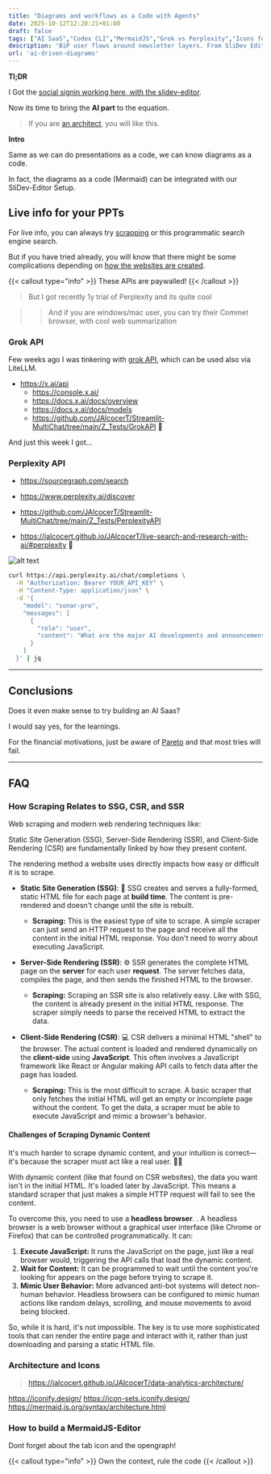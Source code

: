 ```yaml
---
title: "Diagrams and workflows as a Code with Agents"
date: 2025-10-12T12:20:21+01:00
draft: false
tags: ["AI SaaS","Codex CLI","MermaidJS","Grok vs Perplexity","Icons for Architects","Commet"]
description: 'BiP user flows around newsletter layers. From SliDev Editor to Mermaid Editor with live information.'
url: 'ai-driven-diagrams'
---
```


**Tl;DR**

I Got the [social signin working here, with the slidev-editor](https://jalcocert.github.io/JAlcocerT/social-signin-101/#conclusions).

Now its time to bring the **AI part** to the equation.

> If you are [an architect](#architecture-and-icons), you will like this.


**Intro**

Same as we can do presentations as a code, we can know diagrams as a code.

In fact, the diagrams as a code (Mermaid) can be integrated with our SliDev-Editor Setup.



## Live info for your PPTs

For live info, you can always try [scrapping](https://jalcocert.github.io/JAlcocerT/how-to-browse/#scrapping-recap) or this programmatic search engine search.

But if you have tried already, you will know that there might be some complications depending on [how the websites are created](#how-scraping-relates-to-ssg-csr-and-ssr).

{{< callout type="info" >}}
These APIs are paywalled! 
{{< /callout >}}

> But I got recently 1y trial of Perplexity and its quite cool

> > And if you are windows/mac user, you can try their Commet browser, with cool web summarization

### Grok API

Few weeks ago I was tinkering with [grok API](https://jalcocert.github.io/JAlcocerT/how-to-use-grok-api/), which can be used also via LiteLLM.

* https://x.ai/api
    * https://console.x.ai/
    * https://docs.x.ai/docs/overview
    * https://docs.x.ai/docs/models
    * https://github.com/JAlcocerT/Streamlit-MultiChat/tree/main/Z_Tests/GrokAPI 🐍


And just this week I got...

### Perplexity API


* https://sourcegraph.com/search

* https://www.perplexity.ai/discover


* https://github.com/JAlcocerT/Streamlit-MultiChat/tree/main/Z_Tests/PerplexityAPI

* https://jalcocert.github.io/JAlcocerT/live-search-and-research-with-ai/#perplexity 🐍

![alt text](/blog_img/GenAI/ai-search/perplexity-pro-offer.png)


```sh
curl https://api.perplexity.ai/chat/completions \
  -H "Authorization: Bearer YOUR_API_KEY" \
  -H "Content-Type: application/json" \
  -d '{
    "model": "sonar-pro",
    "messages": [
      {
        "role": "user", 
        "content": "What are the major AI developments and announcements from today across the tech industry?"
      }
    ]
  }' | jq
```

---

## Conclusions

Does it even make sense to try building an AI Saas?

I would say yes, for the learnings.

For the financial motivations, just be aware of [Pareto](https://jalcocert.github.io/JAlcocerT/pareto-principle-for-data-analytics/) and that most tries will fail.


---

## FAQ


### How Scraping Relates to SSG, CSR, and SSR

Web scraping and modern web rendering techniques like:

Static Site Generation (SSG), Server-Side Rendering (SSR), and Client-Side Rendering (CSR) are fundamentally linked by how they present content.

The rendering method a website uses directly impacts how easy or difficult it is to scrape.


* **Static Site Generation (SSG)**: 📄 SSG creates and serves a fully-formed, static HTML file for each page at **build time**. The content is pre-rendered and doesn't change until the site is rebuilt.
    * **Scraping:** This is the easiest type of site to scrape. A simple scraper can just send an HTTP request to the page and receive all the content in the initial HTML response. You don't need to worry about executing JavaScript.

* **Server-Side Rendering (SSR)**: ⚙️ SSR generates the complete HTML page on the **server** for each user **request**. The server fetches data, compiles the page, and then sends the finished HTML to the browser.
    * **Scraping:** Scraping an SSR site is also relatively easy. Like with SSG, the content is already present in the initial HTML response. The scraper simply needs to parse the received HTML to extract the data.

* **Client-Side Rendering (CSR)**: 💻 CSR delivers a minimal HTML "shell" to the browser. The actual content is loaded and rendered dynamically on the **client-side** using **JavaScript**. This often involves a JavaScript framework like React or Angular making API calls to fetch data after the page has loaded.
    * **Scraping:** This is the most difficult to scrape. A basic scraper that only fetches the initial HTML will get an empty or incomplete page without the content. To get the data, a scraper must be able to execute JavaScript and mimic a browser's behavior.


#### Challenges of Scraping Dynamic Content

It's much harder to scrape dynamic content, and your intuition is correct—it's because the scraper must act like a real user. 🕵️‍♀️

With dynamic content (like that found on CSR websites), the data you want isn't in the initial HTML. It's loaded later by JavaScript. This means a standard scraper that just makes a simple HTTP request will fail to see the content.

To overcome this, you need to use a **headless browser**. . A headless browser is a web browser without a graphical user interface (like Chrome or Firefox) that can be controlled programmatically. It can:

1.  **Execute JavaScript:** It runs the JavaScript on the page, just like a real browser would, triggering the API calls that load the dynamic content.
2.  **Wait for Content:** It can be programmed to wait until the content you're looking for appears on the page before trying to scrape it.
3.  **Mimic User Behavior:** More advanced anti-bot systems will detect non-human behavior. Headless browsers can be configured to mimic human actions like random delays, scrolling, and mouse movements to avoid being blocked.

So, while it is hard, it's not impossible. The key is to use more sophisticated tools that can render the entire page and interact with it, rather than just downloading and parsing a static HTML file.


### Architecture and Icons

> https://jalcocert.github.io/JAlcocerT/data-analytics-architecture/

https://iconify.design/
https://icon-sets.iconify.design/
https://mermaid.js.org/syntax/architecture.html


### How to build a MermaidJS-Editor

Dont forget about the tab icon and the opengraph!


{{< callout type="info" >}}
Own the context, rule the code
{{< /callout >}}